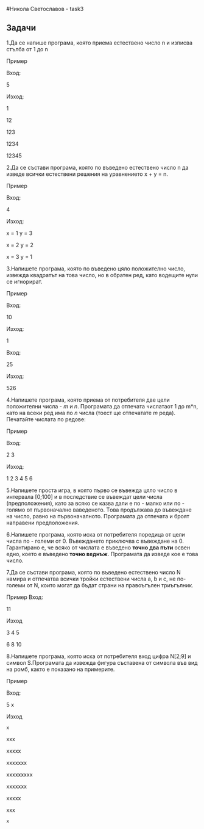 #Никола Светославов - task3

## Задачи

1.Да се напише програма, която приема естествено число n и изписва стълба от 1 до n

Пример

Вход:

5

Изход:

1

12

123

1234

12345

2.Да се състави програма, която по въведено естествено число n да изведе всички естествени решения на уравнението x + y = n.

Пример

Вход:

4

Изход:

x = 1 y = 3

x = 2 y = 2

x = 3 y = 1


3.Напишете програма, която по въведено цяло положително число, извежда квадратът на това число, но в обратен ред, като водещите нули се игнорират.

Пример

Вход:

10

Изход:

1

Вход:

25

Изход:

526

4.Напишете програма, която приема от потребителя две цели положителни числа - *m* и *n*.
  Програмата да отпечата числатаот 1 до m*n, като на всеки ред има по *n* числа (тоест ще отпечатате *m* реда).
  Печатайте числата по редове:

Пример

Вход:

2 3

Изход:

1 2 3
4 5 6

5.Напишете проста игра, в която първо се въвежда цяло число в интервала [0;100] и в последствие се въвеждат цели числа
  (предположения), като за всяко се казва дали е по - малко или по - голямо от първоначално ваведеното.
  Tова продължава до въвеждане на число, равно на първоначалното. Програмата да отпечата и броят направени предположения.

6.Напишете програма, която иска от потребителя поредица от цели числа по - големи от 0.
  Въвеждането приключва с въвеждане на 0. Гарантирано е, че всяко от числата е въведено **точно два пъти** освен едно,
  което е въведено **точно веднъж**. Програмата да изведе кое е това число.

7.Да се състави програма, която по въведено естествено число N намира и отпечатва всички тройки естествени числа a, b и c,
  не по-големи от N, които могат да бъдат страни на правоъгълен триъгълник.

Пример
Вход:

11

Изход

3 4 5

6 8 10

8.Напишете програма, която иска от потребителя вход цифра N[2;9] и символ S.Програмата да извежда фигура съставена от символа във вид на ромб, както е показано на примерите.

Пример

Вход:

5 x

Изход

    x
    
   xxx
   
  xxxxx
  
 xxxxxxx
 
xxxxxxxxx

 xxxxxxx
 
  xxxxx
  
   xxx
   
    x


